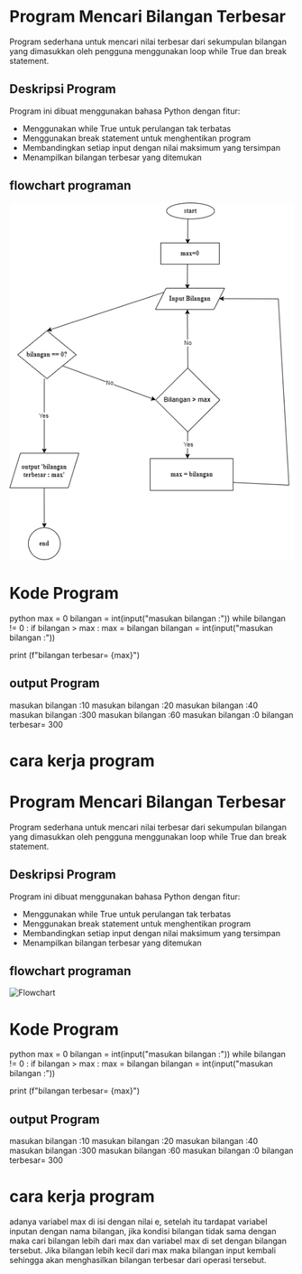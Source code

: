 # Program Mencari Bilangan Terbesar
Program sederhana untuk mencari nilai terbesar dari sekumpulan bilangan yang dimasukkan oleh pengguna menggunakan loop while True dan break statement.
## Deskripsi Program
Program ini dibuat menggunakan bahasa Python dengan fitur:

- Menggunakan while True untuk perulangan tak terbatas
- Menggunakan break statement untuk menghentikan program
- Membandingkan setiap input dengan nilai maksimum yang tersimpan
- Menampilkan bilangan terbesar yang ditemukan

## flowchart programan
  ![Flowchart](flowchart.png)

  # Kode Program
  python
max = 0
bilangan = int(input("masukan bilangan :"))
while bilangan != 0 :
    if bilangan > max :
        max = bilangan
    bilangan = int(input("masukan bilangan :"))

print (f"bilangan terbesar= {max}")

## output Program
masukan bilangan :10
masukan bilangan :20
masukan bilangan :40
masukan bilangan :300
masukan bilangan :60
masukan bilangan :0
bilangan terbesar= 300

# cara kerja program
# Program Mencari Bilangan Terbesar
Program sederhana untuk mencari nilai terbesar dari sekumpulan bilangan yang dimasukkan oleh pengguna menggunakan loop while True dan break statement.
## Deskripsi Program
Program ini dibuat menggunakan bahasa Python dengan fitur:

- Menggunakan while True untuk perulangan tak terbatas
- Menggunakan break statement untuk menghentikan program
- Membandingkan setiap input dengan nilai maksimum yang tersimpan
- Menampilkan bilangan terbesar yang ditemukan

## flowchart programan
  ![Flowchart](Flowchartpemograman.draw.io.png)

  # Kode Program
  python
max = 0
bilangan = int(input("masukan bilangan :"))
while bilangan != 0 :
    if bilangan > max :
        max = bilangan
    bilangan = int(input("masukan bilangan :"))

print (f"bilangan terbesar= {max}")

## output Program
masukan bilangan :10
masukan bilangan :20
masukan bilangan :40
masukan bilangan :300
masukan bilangan :60
masukan bilangan :0
bilangan terbesar= 300

# cara kerja program
adanya variabel max di isi dengan nilai e, 
setelah itu tardapat variabel inputan dengan nama bilangan, 
jika kondisi bilangan tidak sama dengan maka cari bilangan lebih dari max dan variabel max di set dengan bilangan tersebut. 
Jika bilangan lebih kecil dari max maka bilangan input kembali sehingga akan menghasilkan bilangan terbesar dari operasi tersebut.
